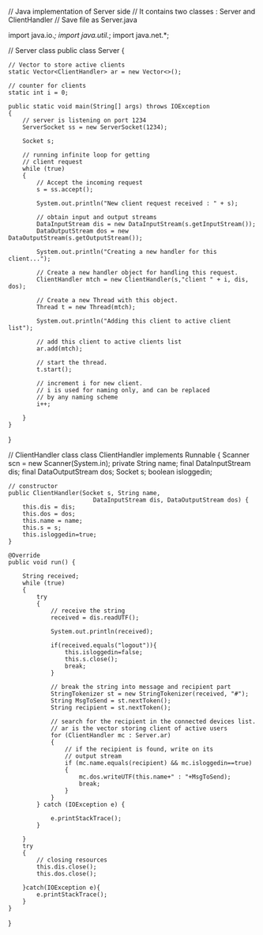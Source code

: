 // Java implementation of  Server side
// It contains two classes : Server and ClientHandler
// Save file as Server.java

import java.io.*;
import java.util.*;
import java.net.*;

// Server class
public class Server 
{

    // Vector to store active clients
    static Vector<ClientHandler> ar = new Vector<>();
    
    // counter for clients
    static int i = 0;

    public static void main(String[] args) throws IOException 
    {
        // server is listening on port 1234
        ServerSocket ss = new ServerSocket(1234);
        
        Socket s;
        
        // running infinite loop for getting
        // client request
        while (true) 
        {
            // Accept the incoming request
            s = ss.accept();

            System.out.println("New client request received : " + s);
            
            // obtain input and output streams
            DataInputStream dis = new DataInputStream(s.getInputStream());
            DataOutputStream dos = new DataOutputStream(s.getOutputStream());
            
            System.out.println("Creating a new handler for this client...");

            // Create a new handler object for handling this request.
            ClientHandler mtch = new ClientHandler(s,"client " + i, dis, dos);

            // Create a new Thread with this object.
            Thread t = new Thread(mtch);
            
            System.out.println("Adding this client to active client list");

            // add this client to active clients list
            ar.add(mtch);

            // start the thread.
            t.start();

            // increment i for new client.
            // i is used for naming only, and can be replaced
            // by any naming scheme
            i++;

        }
    }
}

// ClientHandler class
class ClientHandler implements Runnable 
{
    Scanner scn = new Scanner(System.in);
    private String name;
    final DataInputStream dis;
    final DataOutputStream dos;
    Socket s;
    boolean isloggedin;
    
    // constructor
    public ClientHandler(Socket s, String name,
                            DataInputStream dis, DataOutputStream dos) {
        this.dis = dis;
        this.dos = dos;
        this.name = name;
        this.s = s;
        this.isloggedin=true;
    }

    @Override
    public void run() {

        String received;
        while (true) 
        {
            try
            {
                // receive the string
                received = dis.readUTF();
                
                System.out.println(received);
                
                if(received.equals("logout")){
                    this.isloggedin=false;
                    this.s.close();
                    break;
                }
                
                // break the string into message and recipient part
                StringTokenizer st = new StringTokenizer(received, "#");
                String MsgToSend = st.nextToken();
                String recipient = st.nextToken();

                // search for the recipient in the connected devices list.
                // ar is the vector storing client of active users
                for (ClientHandler mc : Server.ar) 
                {
                    // if the recipient is found, write on its
                    // output stream
                    if (mc.name.equals(recipient) && mc.isloggedin==true) 
                    {
                        mc.dos.writeUTF(this.name+" : "+MsgToSend);
                        break;
                    }
                }
            } catch (IOException e) {
                
                e.printStackTrace();
            }
            
        }
        try
        {
            // closing resources
            this.dis.close();
            this.dos.close();
            
        }catch(IOException e){
            e.printStackTrace();
        }
    }
}
